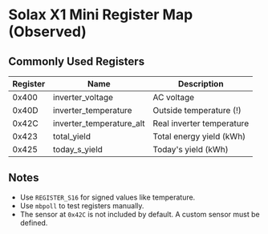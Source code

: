# Solax X1 Mini Register Map (Observed)

## Commonly Used Registers

| Register | Name                      | Description                |
|----------|---------------------------|----------------------------|
| 0x400    | inverter_voltage          | AC voltage                 |
| 0x40D    | inverter_temperature      | Outside temperature (!)    |
| 0x42C    | inverter_temperature_alt  | Real inverter temperature  |
| 0x423    | total_yield               | Total energy yield (kWh)   |
| 0x425    | today_s_yield             | Today's yield (kWh)        |

## Notes

- Use `REGISTER_S16` for signed values like temperature.
- Use `mbpoll` to test registers manually.
- The sensor at `0x42C` is not included by default. A custom sensor must be defined.